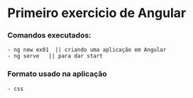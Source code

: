 # Primeiro exercicio de Angular

### Comandos executados:

    - ng new ex01  || criando uma aplicação em Angular
    - ng serve   || para dar start

### Formato usado na aplicação

    - css
